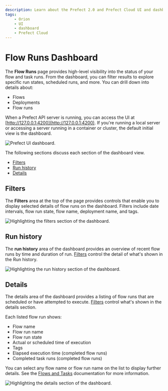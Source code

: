 ```yaml
---
description: Learn about the Prefect 2.0 and Prefect Cloud UI and dashboard.
tags:
    - Orion
    - UI
    - dashboard
    - Prefect Cloud
---
```


# Flow Runs Dashboard

The **Flow Runs** page provides high-level visibility into the status of your flow and task runs. From the dashboard, you can filter results to explore specific run states, scheduled runs, and more. You can drill down into details about: 

- Flows
- Deployments
- Flow runs

When a Prefect API server is running, you can access the UI at [http://127.0.0.1:4200](http://127.0.0.1:4200). If you're running a local server or accessing a server running in a container or cluster, the default initial view is the dashboard.

![Prefect UI dashboard.](/img/ui/orion-dashboard.png)

The following sections discuss each section of the dashboard view.

- [Filters](#filters)
- [Run history](#run-history)
- [Details](#details)

## Filters

The **Filters** area at the top of the page provides controls that enable you to display selected details of flow runs on the dashboard. Filters include date intervals, flow run state, flow name, deployment name, and tags. 

![Highlighting the filters section of the dashboard.](/img/ui/orion-dash-filters.png)

## Run history

The **run history** area of the dashboard provides an overview of recent flow runs by time and duration of run. [Filters](#filters) control the detail of what's shown in the Run history.

![Highlighting the run history section of the dashboard.](/img/ui/orion-dash-history.png)

## Details

The details area of the dashboard provides a listing of flow runs that are scheduled or have attempted to execute. [Filters](#filters) control what's shown in the details section. 

Each listed flow run shows: 

- Flow name
- Flow run name
- Flow run state
- Actual or scheduled time of execution
- Tags
- Elapsed execution time (completed flow runs)
- Completed task runs (completed flow runs)

You can select any flow name or flow run name on the list to display further details. See the [Flows and Tasks](/ui/flows-and-tasks/) documentation for more information.

![Highlighting the details section of the dashboard.](/img/ui/orion-dash-details.png)